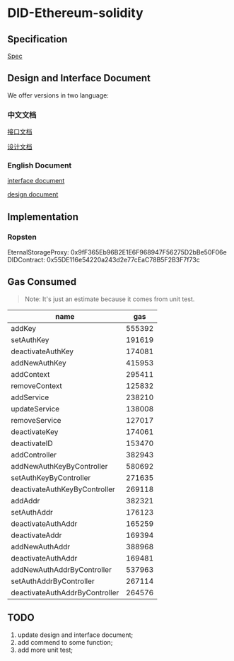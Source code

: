 # DID-Ethereum-solidity

## Specification

[Spec](doc/en/DID-spec-ethereum.md)

## Design and Interface Document

We offer versions in two language:

### 中文文档

[接口文档](doc/zh/interface_zh.md)

[设计文档](doc/zh/design_zh.md)

### English Document

[interface document](doc/en/interface_en.md)

[design document](doc/en/design_en.md)

## Implementation

### Ropsten

EternalStorageProxy: 0x9fF365Eb96B2E1E6F968947F56275D2bBe50F06e
DIDContract: 0x55DE116e54220a243d2e77cEaC78B5F2B3F7f73c

## Gas Consumed

>Note: It's just an estimate because it comes from unit test.

| name | gas |
| --- | --- |
| addKey |  555392 |
| setAuthKey |  191619 |
| deactivateAuthKey |  174081 |
| addNewAuthKey |  415953 |
| addContext |  295411 |
| removeContext |  125832 |
| addService |  238210 |
| updateService |  138008 |
| removeService |  127017 |
| deactivateKey |  174061 |
| deactivateID |  153470 |
| addController |  382943 |
| addNewAuthKeyByController |  580692 |
| setAuthKeyByController |  271635 |
| deactivateAuthKeyByController |  269118 |
|addAddr | 382321 |
|setAuthAddr | 176123 |
|deactivateAuthAddr | 165259 |
|deactivateAddr | 169394 |
|addNewAuthAddr | 388968 |
|deactivateAuthAddr | 169481 |
|addNewAuthAddrByController |  537963 |
|setAuthAddrByController |  267114 |
|deactivateAuthAddrByController |  264576 |

## TODO

1. update design and interface document;
2. add commend to some function;
3. add more unit test;